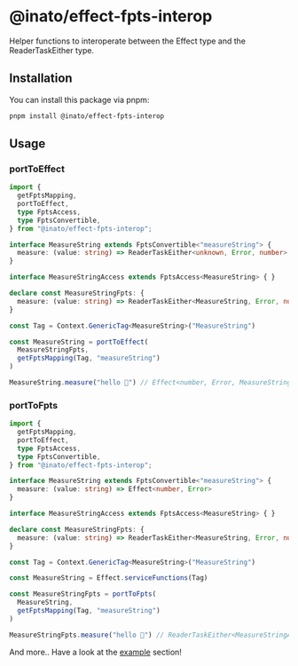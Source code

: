 # @inato/effect-fpts-interop

Helper functions to interoperate between the Effect type and the ReaderTaskEither type.

## Installation

You can install this package via pnpm:

```bash
pnpm install @inato/effect-fpts-interop
```

## Usage

### portToEffect
```ts
import {
  getFptsMapping,
  portToEffect,
  type FptsAccess,
  type FptsConvertible,
} from "@inato/effect-fpts-interop";

interface MeasureString extends FptsConvertible<"measureString"> {
  measure: (value: string) => ReaderTaskEither<unknown, Error, number>
}

interface MeasureStringAccess extends FptsAccess<MeasureString> { }

declare const MeasureStringFpts: {
  measure: (value: string) => ReaderTaskEither<MeasureString, Error, number>
}

const Tag = Context.GenericTag<MeasureString>("MeasureString")

const MeasureString = portToEffect(
  MeasureStringFpts, 
  getFptsMapping(Tag, "measureString")
)

MeasureString.measure("hello 👋") // Effect<number, Error, MeasureString>
```

### portToFpts
```ts
import {
  getFptsMapping,
  portToEffect,
  type FptsAccess,
  type FptsConvertible,
} from "@inato/effect-fpts-interop";

interface MeasureString extends FptsConvertible<"measureString"> {
  measure: (value: string) => Effect<number, Error>
}

interface MeasureStringAccess extends FptsAccess<MeasureString> { }

declare const MeasureStringFpts: {
  measure: (value: string) => ReaderTaskEither<MeasureString, Error, number>
}

const Tag = Context.GenericTag<MeasureString>("MeasureString")

const MeasureString = Effect.serviceFunctions(Tag)

const MeasureStringFpts = portToFpts(
  MeasureString, 
  getFptsMapping(Tag, "measureString")
)

MeasureStringFpts.measure("hello 👋") // ReaderTaskEither<MeasureStringAccess, Error, number>
```

And more.. Have a look at the [example]("/example/program.ts") section!